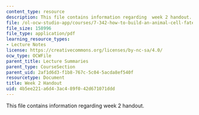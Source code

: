 ```yaml
---
content_type: resource
description: This file contains information regarding  week 2 handout.
file: /ol-ocw-studio-app/courses/7-342-how-to-build-an-animal-cell-fate-and-identity-in-development-and-disease-fall-2017/4b5ee221a6d43ac489f042d671071ddd_MIT7_342F17_Week_2_handout.pdf
file_size: 158996
file_type: application/pdf
learning_resource_types:
- Lecture Notes
license: https://creativecommons.org/licenses/by-nc-sa/4.0/
ocw_type: OCWFile
parent_title: Lecture Summaries
parent_type: CourseSection
parent_uid: 2af1d6d3-f1b8-767c-5c04-5acda8ef540f
resourcetype: Document
title: Week 2 Handout
uid: 4b5ee221-a6d4-3ac4-89f0-42d671071ddd
---
```

This file contains information regarding  week 2 handout.
